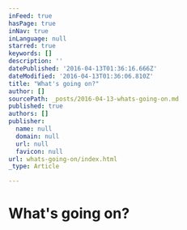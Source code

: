 ```yaml
---
inFeed: true
hasPage: true
inNav: true
inLanguage: null
starred: true
keywords: []
description: ''
datePublished: '2016-04-13T01:36:16.666Z'
dateModified: '2016-04-13T01:36:06.810Z'
title: "What's going on?"
author: []
sourcePath: _posts/2016-04-13-whats-going-on.md
published: true
authors: []
publisher:
  name: null
  domain: null
  url: null
  favicon: null
url: whats-going-on/index.html
_type: Article

---
```

# What's going on?